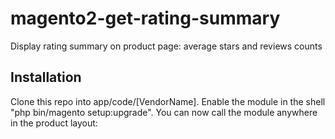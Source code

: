 # magento2-get-rating-summary
Display rating summary on product page: average stars and reviews counts

## Installation
Clone this repo into app/code/[VendorName]. Enable the module in the shell "php bin/magento setup:upgrade". 
You can now call the module anywhere in the product layout: 

<block name="rating.summary.product" class="DavidRobert\GetRatingSummary\Block\GetRatingSummary" template="DavidRobert_GetRatingSummary::display_rating_summary.phtml"/>
